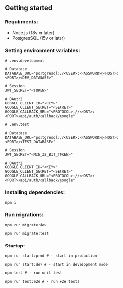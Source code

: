 ## Getting started

### Requirments:
- Node.js (18v or later)
- PostgresSQL (15v or later)

### Setting environment variables:
```shell
# .env.development

# Database
DATABASE_URL="postgresql://<USER>:<PASSWORD>@<HOST>:<PORT>/<DEV_DATABASE>"

# Session
JWT_SECRET="<TOKEN>"

# OAuth2
GOOGLE_CLIENT_ID="<KEY>"
GOOGLE_CLIENT_SECRET="<SECRET>"
GOOGLE_CALLBACK_URL="<PROTOCOL>://<HOST>:<PORT>/api/auth/callback/google"

# .env.test

# Database
DATABASE_URL="postgresql://<USER>:<PASSWORD>@<HOST>:<PORT>/<TEST_DATABASE>"

# Session
JWT_SECRET="<MIN_32_BIT_TOKEN>"

# OAuth2
GOOGLE_CLIENT_ID="<KEY>"
GOOGLE_CLIENT_SECRET="<SECRET>"
GOOGLE_CALLBACK_URL="<PROTOCOL>://<HOST>:<PORT>/api/auth/callback/google"
```

### Installing dependencies:
```shell
npm i
```

### Run migrations:
```shell
npm run migrate:dev

npm run migrate:test
```

### Startup:
```shell
npm run start:prod # - start in production

npm run start:dev # - start in development mode

npm test # - run unit test

npm run test:e2e # - run e2e tests
```
